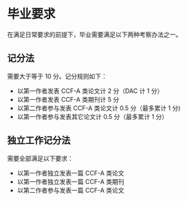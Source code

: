 # 毕业要求

在满足日常要求的前提下，毕业需要满足以下两种考察办法之一。

## 记分法

需要大于等于 10 分。记分规则如下：

- 以第一作者发表 CCF-A 类论文计 2 分（DAC 计 1 分）
- 以第一作者发表 CCF-A 类期刊计 5 分
- 以第二作者参与发表 CCF-A 类论文计 0.5 分（最多累计 1 分)
- 以第一作者参与发表其它论文计 0.5 分（最多累计 1 分）

## 独立工作记分法

需要全部满足以下要求：

- 以第一作者独立发表一篇 CCF-A 类论文
- 以第一作者独立发表一篇 CCF-A 类期刊
- 以第二作者参与发表一篇 CCF-A 类论文
